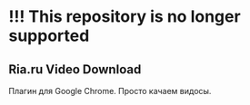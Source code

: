 # !!! This repository is no longer supported

Ria.ru Video Download
---

Плагин для Google Chrome. Просто качаем видосы.
